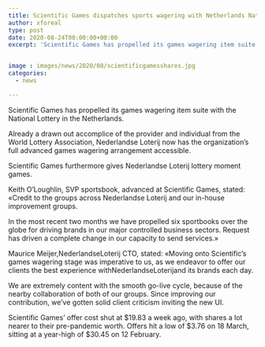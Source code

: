 ```yaml
---
title: Scientific Games dispatches sports wagering with Netherlands National Lottery
author: xforeal 
type: post
date: 2020-08-24T00:00:00+00:00
excerpt: 'Scientific Games has propelled its games wagering item suite with the National Lottery in the Netherlands '


image : images/news/2020/08/scientificgamesshares.jpg
categories:
  - news

---
```

Scientific Games has propelled its games wagering item suite with the National Lottery in the Netherlands. 

Already a drawn out accomplice of the provider and individual from the World Lottery Association, Nederlandse Loterij now has the organization&#8217;s full advanced games wagering arrangement accessible. 

Scientific Games furthermore gives Nederlandse Loterij lottery moment games. 

Keith O&#8217;Loughlin, SVP sportsbook, advanced at Scientific Games, stated: &#171;Credit to the groups across Nederlandse Loterij and our in-house improvement groups. 

In the most recent two months we have propelled six sportbooks over the globe for driving brands in our major controlled business sectors. Request has driven a complete change in our capacity to send services.&#187; 

Maurice Meijer,NederlandseLoterij CTO, stated: &#171;Moving onto Scientific&#8217;s games wagering stage was imperative to us, as we endeavor to offer our clients the best experience withNederlandseLoterijand its brands each day. 

We are extremely content with the smooth go-live cycle, because of the nearby collaboration of both of our groups. Since improving our contribution, we&#8217;ve gotten solid client criticism inviting the new UI. 

Scientific Games&#8217; offer cost shut at $19.83 a week ago, with shares a lot nearer to their pre-pandemic worth. Offers hit a low of $3.76 on 18 March, sitting at a year-high of $30.45 on 12 February.
